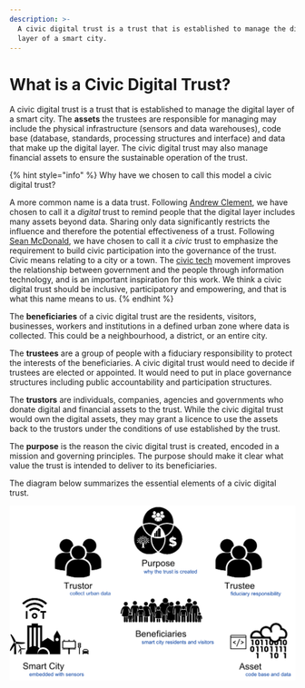 ```yaml
---
description: >-
  A civic digital trust is a trust that is established to manage the digital
  layer of a smart city.
---
```


# What is a Civic Digital Trust?

A civic digital trust is a trust that is established to manage the digital layer of a smart city. The **assets** the trustees are responsible for managing may include the physical infrastructure \(sensors and data warehouses\), code base \(database, standards, processing structures and interface\) and data that make up the digital layer. The civic digital trust may also manage financial assets to ensure the sustainable operation of the trust. 

{% hint style="info" %}
Why have we chosen to call this model a civic digital trust? 

A more common name is a data trust. Following [Andrew Clement](https://www.thestar.com/opinion/contributors/2018/01/12/sidewalk-labs-toronto-waterfront-tech-hub-must-respect-privacy-democracy.html), we have chosen to call it a _digital_ trust to remind people that the digital layer includes many assets beyond data. Sharing only data significantly restricts the influence and therefore the potential effectiveness of a trust. Following [Sean McDonald](https://medium.com/@McDapper/toward-a-civic-trust-e3265768dfe6), we have chosen to call it a _civic_ trust to emphasize the requirement to build civic participation into the governance of the trust. Civic means relating to a city or a town. The [civic tech](https://en.wikipedia.org/wiki/Civic_technology) movement improves the relationship between government and the people through information technology, and is an important inspiration for this work. We think a civic digital trust should be inclusive, participatory and empowering, and that is what this name means to us.
{% endhint %}

The **beneficiaries** of a civic digital trust are the residents, visitors, businesses, workers and institutions in a defined urban zone where data is collected. This could be a neighbourhood, a district, or an entire city. 

The **trustees** are a group of people with a fiduciary responsibility to protect the interests of the beneficiaries. A civic digital trust would need to decide if trustees are elected or appointed. It would need to put in place governance structures including public accountability and participation structures.

The **trustors** are individuals, companies, agencies and governments who donate digital and financial assets to the trust. While the civic digital trust would own the digital assets, they may grant a licence to use the assets back to the trustors under the conditions of use established by the trust.

The **purpose** is the reason the civic digital trust is created, encoded in a mission and governing principles. The purpose should make it clear what value the trust is intended to deliver to its beneficiaries.  

The diagram below summarizes the essential elements of a civic digital trust.

![Essential elements of a civic digital trust.](../.gitbook/assets/data-trust-visualization%20%281%29.png)

